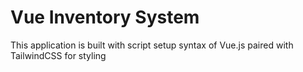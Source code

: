 # Vue Inventory System

This application is built with script setup syntax of Vue.js paired with TailwindCSS for styling